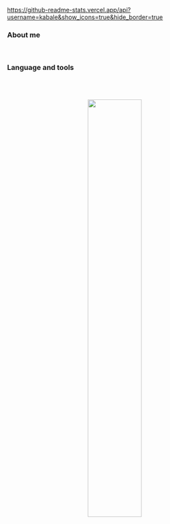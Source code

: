 https://github-readme-stats.vercel.app/api?username=kabale&show_icons=true&hide_border=true
### About me
<br/>

### Language and tools
<br/>
<br/>
<!-- The stat card below is made with https://github.com/anuraghazra/github-readme-stats -->
<p align=center><img align=centre width=50% src="https://github-readme-stats.vercel.app/api?username=kabale&count_private=true&show_icons=true&theme=nord" /></p>
<br>
<br>
